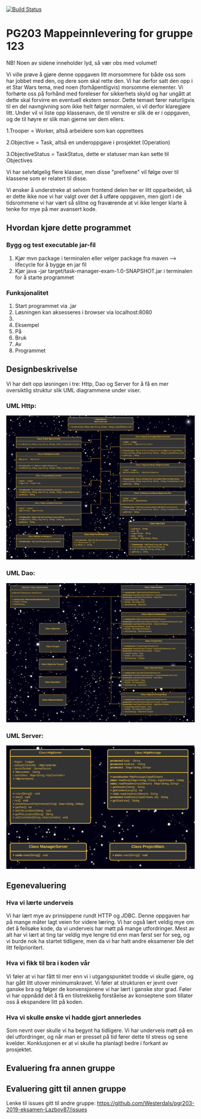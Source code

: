[![Build Status](https://travis-ci.com/Westerdals/pgr203-2019-eksamen-Petlas88.svg?token=DbSPpASsFkxmHsN384Nm&branch=master)](https://travis-ci.com/Westerdals/pgr203-2019-eksamen-Petlas88)

# PG203 Mappeinnlevering for gruppe 123

NB! Noen av sidene inneholder lyd, så vær obs med volumet!

Vi ville prøve å gjøre denne oppgaven litt morsommere for både oss som har jobbet med den, og dere som skal rette den. Vi har derfor satt den opp i et Star Wars tema, med noen (forhåpentligvis) morsomme elementer. Vi forhørte oss på forhånd med foreleser for sikkerhets skyld og har ungått at dette skal forvirre en eventuell ekstern sensor. Dette temaet fører naturligvis til en del navngivning som ikke helt følger normalen, vi vil derfor klaregjøre litt. Under vil vi liste opp klassenavn, de til venstre er slik de er i oppgaven, og de til høyre er slik man gjerne ser dem ellers.

1.Trooper = Worker, altså arbeidere som kan opprettees

2.Objective = Task, altså en underoppgave i prosjektet (Operation)

3.ObjectiveStatus = TaskStatus, dette er statuser man kan sette til Objectives

Vi har selvfølgelig flere klasser, men disse "prefixene" vil følge over til klassene som er relatert til disse.

Vi ønsker å understreke at selvom frontend delen her er litt opparbeidet, så er dette ikke noe vi har valgt over det å utføre oppgaven, men gjort i de tidsrommene vi har vært så slitne og fraværende at vi ikke lenger klarte å tenke for mye på mer avansert kode.

 

## Hvordan kjøre dette programmet

### Bygg og test executable jar-fil

1. Kjør mvn package i terminalen eller velger package fra maven --> lifecycle for å bygge en jar fil
2. Kjør java -jar target/task-manager-exam-1.0-SNAPSHOT.jar i terminalen for å starte programmet

### Funksjonalitet

1. Start programmet via .jar
2. Løsningen kan aksesseres i browser via localhost:8080
3. 
4. Eksempel
5. På
6. Bruk
7. Av
8. Programmet

## Designbeskrivelse

Vi har delt opp løsningen i tre: Http, Dao og Server for å få en mer oversiktlig struktur slik UML diagrammene under viser.

### UML Http:

![](docs/httpUML.PNG)

### UML Dao:

![](docs/daoUML.PNG)

### UML Server:

![](docs/serverUML.PNG)



## Egenevaluering

### Hva vi lærte underveis
Vi har lært mye av prinsippene rundt HTTP og JDBC. Denne oppgaven har på mange måter lagt veien for videre læring. Vi har også lært veldig mye om det å feilsøke kode, da vi underveis har møtt på mange utfordringer. Mest av alt har vi lært at ting tar veldig mye lengre tid enn man først ser for seg, og vi burde nok ha startet tidligere, men da vi har hatt andre eksamener ble det litt feilprioritert.
### Hva vi fikk til bra i koden vår
Vi føler at vi har fått til mer enn vi i utgangspunktet trodde vi skulle gjøre, og har gått litt utover minimumskravet. Vi føler at strukturen er jevnt over ganske bra og følger de konvensjonene vi har lært i ganske stor grad. Føler vi har oppnådd det å få en tilstrekkelig forståelse av konseptene som tillater oss å ekspandere litt på koden.
### Hva vi skulle ønske vi hadde gjort annerledes
Som nevnt over skulle vi ha begynt ha tidligere. Vi har underveis møtt på en del utfordringer, og når man er presset på tid fører dette til stress og sene kvelder. Konklusjonen er at vi skulle ha planlagt bedre i forkant av prosjektet. 
## Evaluering fra annen gruppe

## Evaluering gitt til annen gruppe

Lenke til issues gitt til andre gruppe:  https://github.com/Westerdals/pgr203-2019-eksamen-Lazboy87/issues
